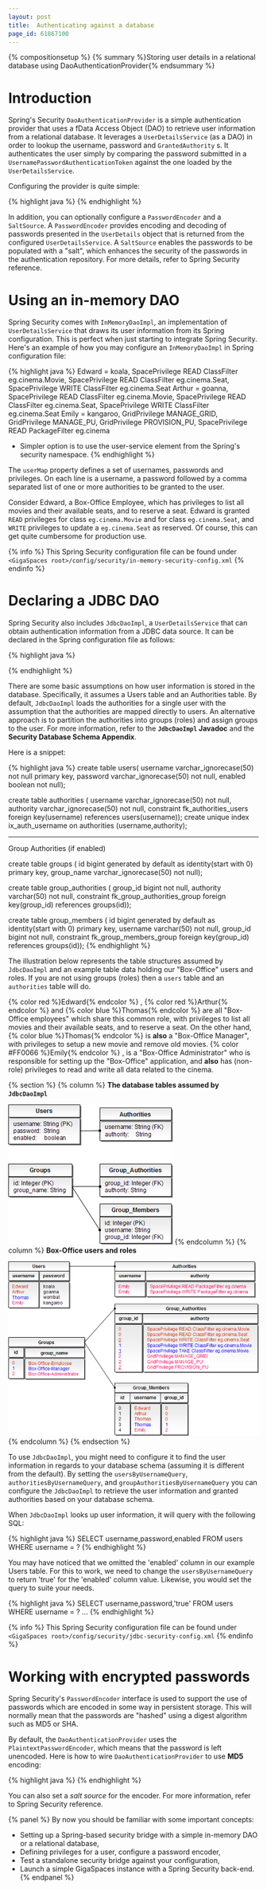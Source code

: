 ```yaml
---
layout: post
title:  Authenticating against a database
page_id: 61867100
---
```


{% compositionsetup %}
{% summary %}Storing user details in a relational database using DaoAuthenticationProvider{% endsummary %}

# Introduction

Spring's Security `DaoAuthenticationProvider` is a simple authentication provider that uses a fData Access Object (DAO) to retrieve user information from a relational database. It leverages a `UserDetailsService` (as a DAO) in order to lookup the username, password and `GrantedAuthority` s. It authenticates the user simply by comparing the password submitted in a `UsernamePasswordAuthenticationToken`  against the one loaded by the `UserDetailsService`.

Configuring the provider is quite simple:

{% highlight java %}
<bean id="daoAuthenticationProvider"
      class="org.springframework.security.authentication.dao.DaoAuthenticationProvider">
    <property name="userDetailsService" ref="daoUserDetailsService" />
</bean>
{% endhighlight %}

In addition, you can optionally configure a `PasswordEncoder` and a `SaltSource`. A `PasswordEncoder` provides encoding and decoding of passwords presented in the `UserDetails` object that is returned from the configured `UserDetailsService`. A `SaltSource` enables the passwords to be populated with a "salt", which enhances the security of the passwords in the authentication repository. For more details, refer to Spring Security reference.

# Using an in-memory DAO

Spring Security comes with `InMemoryDaoImpl`, an implementation of `UserDetailsService` that draws its user information from its Spring configuration. This is perfect when just starting to integrate Spring Security. Here's an example of how you may configure an `InMemoryDaoImpl` in Spring configuration file:

{% highlight java %}
<bean id="daoUserDetailsService"
      class="org.springframework.security.core.userdetails.memory.InMemoryDaoImpl">
 <property name="userMap">
    <value>
      Edward = koala, SpacePrivilege READ ClassFilter eg.cinema.Movie, SpacePrivilege READ ClassFilter eg.cinema.Seat,
               SpacePrivilege WRITE ClassFilter eg.cinema.Seat
      Arthur = goanna, SpacePrivilege READ ClassFilter eg.cinema.Movie, SpacePrivilege READ ClassFilter eg.cinema.Seat,
               SpacePrivilege WRITE ClassFilter eg.cinema.Seat
      Emily = kangaroo, GridPrivilege MANAGE_GRID, GridPrivilege MANAGE_PU, GridPrivilege PROVISION_PU,
              SpacePrivilege READ PackageFilter eg.cinema
    </value>
  </property>
</bean>

- Simpler option is to use the user-service element from the Spring's security namespace.
{% endhighlight %}

The `userMap` property defines a set of usernames, passwords and privileges. On each line is a username, a password followed by a comma separated list of one or more authorities to be granted to the user.

Consider Edward, a Box-Office Employee, which has privileges to list all movies and their available seats, and to reserve a seat. Edward is granted `READ` privileges for class `eg.cinema.Movie` and for class `eg.cinema.Seat`, and `WRITE` privileges to update a `eg.cinema.Seat` as reserved. Of course, this can get quite cumbersome for production use.

{% info %}
This Spring Security configuration file can be found under `<GigaSpaces root>/config/security/in-memory-security-config.xml`
{% endinfo %}

# Declaring a JDBC DAO

Spring Security also includes `JdbcDaoImpl`, a `UserDetailsService` that can obtain authentication information from a JDBC data source. It can be declared in the Spring configuration file as follows:

{% highlight java %}
<bean id="daoUserDetailsService" class="org.springframework.security.core.userdetails.jdbc.JdbcDaoImpl">
    <property name="dataSource" ref="jdbcDataSource" />
</bean>

<bean id="jdbcDataSource"
    class="org.springframework.jdbc.datasource.SimpleDriverDataSource">
    <property name="driverClass" value="org.hsqldb.jdbcDriver" />
    <property name="url" value="jdbc:hsqldb:hsql://localhost:9001" />
</bean>
{% endhighlight %}

There are some basic assumptions on how user information is stored in the database. Specifically, it assumes a Users table and an Authorities table. By default, `JdbcDaoImpl` loads the authorities for a single user with the assumption that the authorities are mapped directly to users. An alternative approach is to partition the authorities into groups (roles) and assign groups to the user. For more information, refer to the **`JdbcDaoImpl` Javadoc** and the **Security Database Schema Appendix**.

Here is a snippet:

{% highlight java %}
create table users(
    username varchar_ignorecase(50) not null primary key,
    password varchar_ignorecase(50) not null,
    enabled boolean not null);

create table authorities (
    username varchar_ignorecase(50) not null,
    authority varchar_ignorecase(50) not null,
    constraint fk_authorities_users foreign key(username) references users(username));
    create unique index ix_auth_username on authorities (username,authority);

---
Group Authorities (if enabled)

create table groups (
    id bigint generated by default as identity(start with 0) primary key,
    group_name varchar_ignorecase(50) not null);

create table group_authorities (
    group_id bigint not null,
    authority varchar(50) not null,
    constraint fk_group_authorities_group foreign key(group_id) references groups(id));

create table group_members (
    id bigint generated by default as identity(start with 0) primary key,
    username varchar(50) not null,
    group_id bigint not null,
    constraint fk_group_members_group foreign key(group_id) references groups(id));
{% endhighlight %}

The illustration below represents the table structures assumed by `JdbcDaoImpl` and an example table data holding our "Box-Office" users and roles. If you are not using groups (roles) then a `users` table and an `authorities` table will do.

{% color red %}Edward{% endcolor %}
,
{% color red %}Arthur{% endcolor %}
and
{% color blue %}Thomas{% endcolor %}
are all "Box-Office employees" which share this common role, with privileges to list all movies and their available seats, and to reserve a seat. On the other hand,
{% color blue %}Thomas{% endcolor %}
 is **also** a "Box-Office Manager", with privileges to setup a new movie and remove old movies.
{% color #FF0066 %}Emily{% endcolor %}
, is a "Box-Office Administrator" who is responsible for setting up the "Box-Office" application, and **also** has (non-role) privileges to read and write all data related to the cinema.

{% section %}
{% column %}
**The database tables assumed by `JdbcDaoImpl`**

![SpringSecurity-JdbcDaoImpl.png](/attachment_files/SpringSecurity-JdbcDaoImpl.png)
{% endcolumn %}
{% column %}
**Box-Office users and roles**

![SpringSecurity-JdbcTables.png](/attachment_files/SpringSecurity-JdbcTables.png)
{% endcolumn %}
{% endsection %}

To use `JdbcDaoImpl`, you might need to configure it to find the user information in regards to your database schema (assuming it is different from the default). By setting the `usersByUsernameQuery`, `authoritiesByUsernameQuery`, and `groupAuthoritiesByUsernameQuery` you can configure the `JdbcDaoImpl` to retrieve the user information and granted authorities based on your database schema.

When `JdbcDaoImpl` looks up user information, it will query with the following SQL:

{% highlight java %}
SELECT username,password,enabled FROM users WHERE username = ?
{% endhighlight %}

You may have noticed that we omitted the 'enabled' column in our example Users table. For this to work, we need to change the `usersByUsernameQuery` to return 'true' for the 'enabled' column value. Likewise, you would set the query to suite your needs.

{% highlight java %}
<bean id="daoUserDetailsService" class="org.springframework.security.core.userdetails.jdbc.JdbcDaoImpl">
    <property name="dataSource" ref="jdbcDataSource" />
    <property name="usersByUsernameQuery">
        <value>SELECT username,password,'true' FROM users WHERE username = ?</value>
    </property>
...
</bean>
{% endhighlight %}

{% info %}
This Spring Security configuration file can be found under `<GigaSpaces root>/config/security/jdbc-security-config.xml`
{% endinfo %}

# Working with encrypted passwords

Spring Security's `PasswordEncoder` interface is used to support the use of passwords which are encoded in some way in persistent storage. This will normally mean that the passwords are "hashed" using a digest algorithm such as MD5 or SHA.

By default, the `DaoAuthenticationProvider` uses the `PlaintextPasswordEncoder`, which means that the password is left unencoded. Here is how to wire `DaoAuthenticationProvider` to use **MD5** encoding:

{% highlight java %}
<bean id="daoAuthenticationProvider"
    class="org.springframework.security.authentication.dao.DaoAuthenticationProvider">
    <property name="userDetailsService" ref="daoUserDetailsService" />
    <property name="passwordEncoder">
        <bean class="org.springframework.security.authentication.encoding.Md5PasswordEncoder" />
    </property>
</bean>
{% endhighlight %}

You can also set a _salt source_ for the encoder. For more information, refer to Spring Security reference.

{% panel %}
By now you should be familiar with some important concepts:

- Setting up a Spring-based security bridge with a simple in-memory DAO or a relational database,
- Defining privileges for a user, configure a password encoder,
- Test a standalone security bridge against your configuration,
- Launch a simple GigaSpaces instance with a Spring Security back-end.
{% endpanel %}
